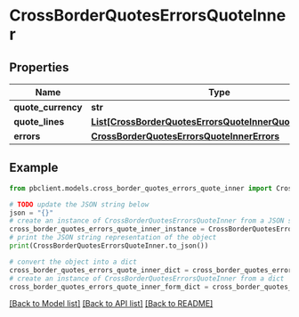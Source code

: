 # CrossBorderQuotesErrorsQuoteInner


## Properties

Name | Type | Description | Notes
------------ | ------------- | ------------- | -------------
**quote_currency** | **str** |  | [optional] 
**quote_lines** | [**List[CrossBorderQuotesErrorsQuoteInnerQuoteLinesInner]**](CrossBorderQuotesErrorsQuoteInnerQuoteLinesInner.md) |  | [optional] 
**errors** | [**CrossBorderQuotesErrorsQuoteInnerErrors**](CrossBorderQuotesErrorsQuoteInnerErrors.md) |  | [optional] 

## Example

```python
from pbclient.models.cross_border_quotes_errors_quote_inner import CrossBorderQuotesErrorsQuoteInner

# TODO update the JSON string below
json = "{}"
# create an instance of CrossBorderQuotesErrorsQuoteInner from a JSON string
cross_border_quotes_errors_quote_inner_instance = CrossBorderQuotesErrorsQuoteInner.from_json(json)
# print the JSON string representation of the object
print(CrossBorderQuotesErrorsQuoteInner.to_json())

# convert the object into a dict
cross_border_quotes_errors_quote_inner_dict = cross_border_quotes_errors_quote_inner_instance.to_dict()
# create an instance of CrossBorderQuotesErrorsQuoteInner from a dict
cross_border_quotes_errors_quote_inner_form_dict = cross_border_quotes_errors_quote_inner.from_dict(cross_border_quotes_errors_quote_inner_dict)
```
[[Back to Model list]](../README.md#documentation-for-models) [[Back to API list]](../README.md#documentation-for-api-endpoints) [[Back to README]](../README.md)


